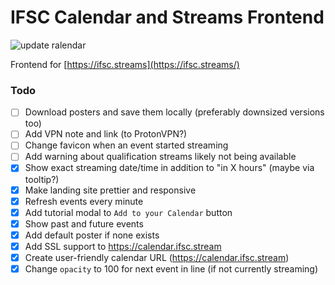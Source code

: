 # IFSC Calendar and Streams Frontend
![update ralendar](https://github.com/sportclimbing/web/actions/workflows/static-deploy.yml/badge.svg)

Frontend for [https://ifsc.streams](https://ifsc.streams/)

### Todo
- [ ] Download posters and save them locally (preferably downsized versions too)
- [ ] Add VPN note and link (to ProtonVPN?)
- [ ] Change favicon when an event started streaming
- [ ] Add warning about qualification streams likely not being available
- [x] Show exact streaming date/time in addition to "in X hours" (maybe via tooltip?)
- [x] Make landing site prettier and responsive
- [x] Refresh events every minute
- [x] Add tutorial modal to `Add to your Calendar` button
- [x] Show past and future events
- [x] Add default poster if none exists
- [x] Add SSL support to https://calendar.ifsc.stream
- [x] Create user-friendly calendar URL (https://calendar.ifsc.stream)
- [x] Change `opacity` to 100 for next event in line (if not currently streaming)
